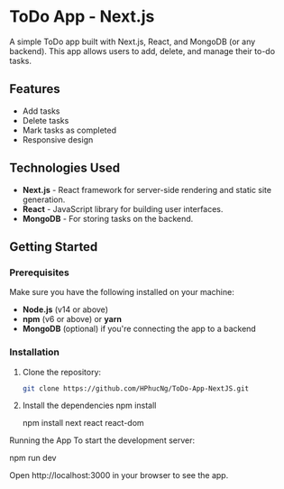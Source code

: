 # ToDo App - Next.js

A simple ToDo app built with Next.js, React, and MongoDB (or any backend). This app allows users to add, delete, and manage their to-do tasks.

## Features

- Add tasks
- Delete tasks
- Mark tasks as completed
- Responsive design

## Technologies Used

- **Next.js** - React framework for server-side rendering and static site generation.
- **React** - JavaScript library for building user interfaces.
- **MongoDB** - For storing tasks on the backend.

## Getting Started

### Prerequisites

Make sure you have the following installed on your machine:

- **Node.js** (v14 or above)
- **npm** (v6 or above) or **yarn**
- **MongoDB** (optional) if you're connecting the app to a backend

### Installation

1. Clone the repository:
   ```bash
   git clone https://github.com/HPhucNg/ToDo-App-NextJS.git
2. Install the dependencies
    npm install
   
    npm install next react react-dom
   
Running the App
To start the development server:

 npm run dev

Open http://localhost:3000 in your browser to see the app.

